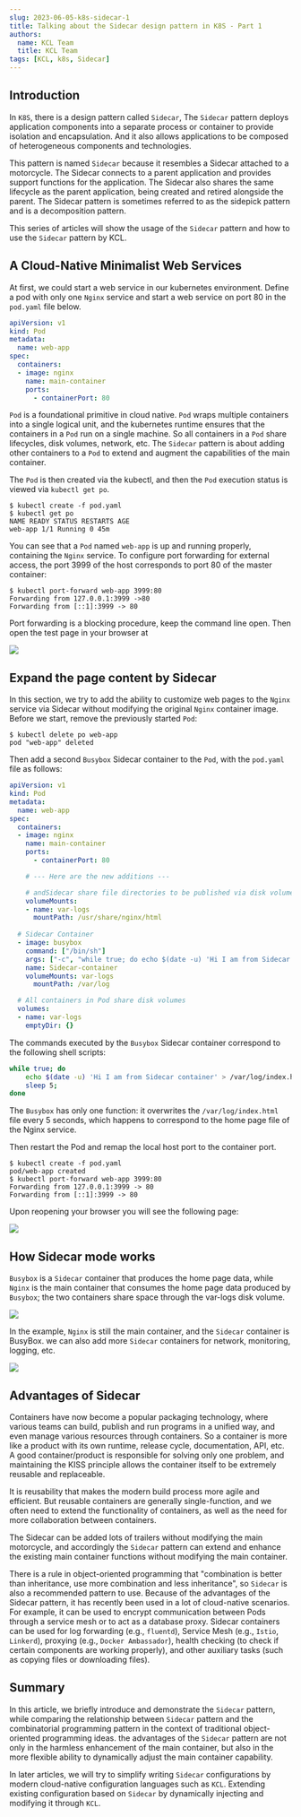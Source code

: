 ```yaml
---
slug: 2023-06-05-k8s-sidecar-1
title: Talking about the Sidecar design pattern in K8S - Part 1
authors:
  name: KCL Team
  title: KCL Team
tags: [KCL, k8s, Sidecar]
---
```


## Introduction

In `K8S`, there is a design pattern called `Sidecar`, The `Sidecar` pattern deploys application components into a separate process or container to provide isolation and encapsulation. And it also allows applications to be composed of heterogeneous components and technologies.

This pattern is named `Sidecar` because it resembles a Sidecar attached to a motorcycle. The Sidecar connects to a parent application and provides support functions for the application. The Sidecar also shares the same lifecycle as the parent application, being created and retired alongside the parent. The Sidecar pattern is sometimes referred to as the sidepick pattern and is a decomposition pattern.

This series of articles will show the usage of the `Sidecar` pattern and how to use the `Sidecar` pattern by KCL.

## A Cloud-Native Minimalist Web Services

At first, we could start a web service in our kubernetes environment. Define a pod with only one `Nginx` service and start a web service on port 80 in the `pod.yaml` file below.

```yaml
apiVersion: v1
kind: Pod
metadata:
  name: web-app
spec:
  containers:
  - image: nginx
    name: main-container
    ports:
      - containerPort: 80
```

`Pod` is a foundational primitive in cloud native. `Pod` wraps multiple containers into a single logical unit, and the kubernetes runtime ensures that the containers in a `Pod` run on a single machine. So all containers in a `Pod` share lifecycles, disk volumes, network, etc. The `Sidecar` pattern is about adding other containers to a `Pod` to extend and augment the capabilities of the main container.

The `Pod` is then created via the kubectl, and then the `Pod` execution status is viewed via `kubectl get po`.

```shell
$ kubectl create -f pod.yaml
$ kubectl get po
NAME READY STATUS RESTARTS AGE
web-app 1/1 Running 0 45m
```

You can see that a `Pod` named `web-app` is up and running properly, containing the `Nginx` service. To configure port forwarding for external access, the port 3999 of the host corresponds to port 80 of the master container:

```shell
$ kubectl port-forward web-app 3999:80
Forwarding from 127.0.0.1:3999 ->80
Forwarding from [::1]:3999 -> 80
```

Port forwarding is a blocking procedure, keep the command line open. Then open the test page in your browser at

![](/img/blog/2023-06-05-k8s-side-car/port-forward.png)

## Expand the page content by Sidecar

In this section, we try to add the ability to customize web pages to the `Nginx` service via Sidecar without modifying the original `Nginx` container image. Before we start, remove the previously started `Pod`:

```shell
$ kubectl delete po web-app
pod "web-app" deleted
```

Then add a second `Busybox` Sidecar container to the `Pod`, with the `pod.yaml` file as follows:

```yaml
apiVersion: v1
kind: Pod
metadata:
  name: web-app
spec:
  containers:
  - image: nginx
    name: main-container
    ports:
      - containerPort: 80

    # --- Here are the new additions ---

    # andSidecar share file directories to be published via disk volumes
    volumeMounts:
    - name: var-logs
      mountPath: /usr/share/nginx/html
  
  # Sidecar Container
  - image: busybox
    command: ["/bin/sh"]
    args: ["-c", "while true; do echo $(date -u) 'Hi I am from Sidecar container' > /var/log/index.html; sleep 5;done"]
    name: Sidecar-container
    volumeMounts: var-logs
      mountPath: /var/log

  # All containers in Pod share disk volumes
  volumes:
  - name: var-logs
    emptyDir: {}

```

The commands executed by the `Busybox` Sidecar container correspond to the following shell scripts:

```bash
while true; do
	echo $(date -u) 'Hi I am from Sidecar container' > /var/log/index.html;
	sleep 5;
done
```

The `Busybox` has only one function: it overwrites the `/var/log/index.html` file every 5 seconds, which happens to correspond to the home page file of the Nginx service.

Then restart the Pod and remap the local host port to the container port.

```shell
$ kubectl create -f pod.yaml 
pod/web-app created
$ kubectl port-forward web-app 3999:80
Forwarding from 127.0.0.1:3999 -> 80
Forwarding from [::1]:3999 -> 80
```

Upon reopening your browser you will see the following page:

![](/img/blog/2023-06-05-k8s-side-car/port-forward-1.png)

## How Sidecar mode works

`Busybox` is a `Sidecar` container that produces the home page data, while `Nginx` is the main container that consumes the home page data produced by `Busybox`; the two containers share space through the var-logs disk volume.

![](/img/blog/2023-06-05-k8s-side-car/how-sidecar-work.png)

In the example, `Nginx` is still the main container, and the `Sidecar` container is BusyBox. we can also add more `Sidecar` containers for network, monitoring, logging, etc.

![](/img/blog/2023-06-05-k8s-side-car/how-sidecar-work-1.png)

## Advantages of Sidecar

Containers have now become a popular packaging technology, where various teams can build, publish and run programs in a unified way, and even manage various resources through containers. So a container is more like a product with its own runtime, release cycle, documentation, API, etc. A good container/product is responsible for solving only one problem, and maintaining the KISS principle allows the container itself to be extremely reusable and replaceable.

It is reusability that makes the modern build process more agile and efficient. But reusable containers are generally single-function, and we often need to extend the functionality of containers, as well as the need for more collaboration between containers.

The Sidecar can be added lots of trailers without modifying the main motorcycle, and accordingly the `Sidecar` pattern can extend and enhance the existing main container functions without modifying the main container.

There is a rule in object-oriented programming that "combination is better than inheritance, use more combination and less inheritance", so `Sidecar` is also a recommended pattern to use. Because of the advantages of the Sidecar pattern, it has recently been used in a lot of cloud-native scenarios. For example, it can be used to encrypt communication between Pods through a service mesh or to act as a database proxy. Sidecar containers can be used for log forwarding (e.g., `fluentd`), Service Mesh (e.g., `Istio`, `Linkerd`), proxying (e.g., `Docker Ambassador`), health checking (to check if certain components are working properly), and other auxiliary tasks (such as copying files or downloading files).

## Summary

In this article, we briefly introduce and demonstrate the `Sidecar` pattern, while comparing the relationship between `Sidecar` pattern and the combinatorial programming pattern in the context of traditional object-oriented programming ideas. the advantages of the `Sidecar` pattern are not only in the harmless enhancement of the main container, but also in the more flexible ability to dynamically adjust the main container capability.

In later articles, we will try to simplify writing `Sidecar` configurations by modern cloud-native configuration languages such as `KCL`. Extending existing configuration based on `Sidecar` by dynamically injecting and modifying it through `KCL`.
